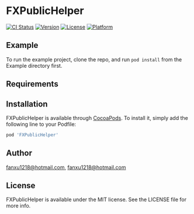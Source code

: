 # FXPublicHelper

[![CI Status](https://img.shields.io/travis/fanxu1218@hotmail.com/FXPublicHelper.svg?style=flat)](https://travis-ci.org/fanxu1218@hotmail.com/FXPublicHelper)
[![Version](https://img.shields.io/cocoapods/v/FXPublicHelper.svg?style=flat)](https://cocoapods.org/pods/FXPublicHelper)
[![License](https://img.shields.io/cocoapods/l/FXPublicHelper.svg?style=flat)](https://cocoapods.org/pods/FXPublicHelper)
[![Platform](https://img.shields.io/cocoapods/p/FXPublicHelper.svg?style=flat)](https://cocoapods.org/pods/FXPublicHelper)

## Example

To run the example project, clone the repo, and run `pod install` from the Example directory first.

## Requirements

## Installation

FXPublicHelper is available through [CocoaPods](https://cocoapods.org). To install
it, simply add the following line to your Podfile:

```ruby
pod 'FXPublicHelper'
```

## Author

fanxu1218@hotmail.com, fanxu1218@hotmail.com

## License

FXPublicHelper is available under the MIT license. See the LICENSE file for more info.
